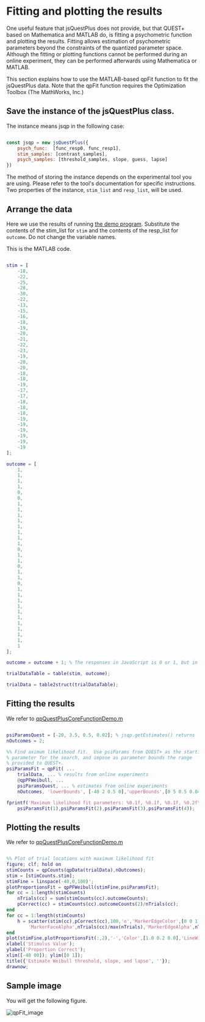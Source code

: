 # Fitting and plotting the results

One useful feature that jsQuestPlus does not provide, but that QUEST+ based on Mathematica and MATLAB do, is fitting a psychometric function and plotting the results. Fitting allows estimation of psychometric parameters beyond the constraints of the quantized parameter space. Although the fitting or plotting functions cannot be performed during an online experiment, they can be performed afterwards using Mathematica or MATLAB. 

This section explains how to use the MATLAB-based qpFit function to fit the jsQuestPlus data. Note that the qpFit function requires the Optimization Toolbox (The MathWorks, Inc.)

## Save the instance of the jsQuestPlus class.

The instance means jsqp in the following case:

```javascript

const jsqp = new jsQuestPlus({
    psych_func:  [func_resp0, func_resp1], 
    stim_samples: [contrast_samples], 
    psych_samples: [threshold_samples, slope, guess, lapse]
})

```

The method of storing the instance depends on the experimental tool you are using. Please refer to the tool's documentation for specific instructions. Two properties of the instance, `stim_list` and `resp_list`, will be used.

## Arrange the data

Here we use the results of running [the demo program](https://www.hes.kyushu-u.ac.jp/~kurokid/jsQuestPlusV2/demos/Example_1stim_1psy_2resp_Watson(2017).html). Substitute the contents of the stim_list for `stim` and the contents of the resp_list for `outcome`. Do not change the variable names.

This is the MATLAB code.

```matlab

stim = [
    -18,
    -22,
    -25,
    -28,
    -30,
    -22,
    -13,
    -15,
    -16,
    -18,
    -19,
    -20,
    -21,
    -22,
    -23,
    -19,
    -20,
    -20,
    -18,
    -18,
    -19,
    -17,
    -17,
    -18,
    -18,
    -18,
    -19,
    -19,
    -19,
    -19,
    -19,
    -19
];

outcome = [
    1,
    1,
    1,
    1,
    0,
    0,
    1,
    1,
    1,
    1,
    1,
    1,
    1,
    1,
    0,
    1,
    1,
    0,
    1,
    1,
    0,
    1,
    1,
    1,
    1,
    1,
    1,
    1,
    1,
    1,
    1,
    1
];

outcome = outcome + 1; % The responses in JavaScript is 0 or 1, but in MATLAB these correspond to 1 or 2.

trialDataTable = table(stim, outcome);

trialData = table2struct(trialDataTable);

```

## Fitting the results

We refer to [qpQuestPlusCoreFunctionDemo.m](https://github.com/BrainardLab/mQUESTPlus/blob/master/demos/qpQuestPlusCoreFunctionDemo.m)

```matlab

psiParamsQuest = [-20, 3.5, 0.5, 0.02]; % jsqp.getEstimates() returns
nOutcomes = 2;

%% Find aximum likelihood fit.  Use psiParams from QUEST+ as the starting
% parameter for the search, and impose as parameter bounds the range
% provided to QUEST+.
psiParamsFit = qpFit( ...
    trialData, ... % results from online experiments
    @qpPFWeibull, ...
    psiParamsQuest, ... % estimates from online experiments
    nOutcomes, 'lowerBounds', [-40 2 0.5 0],'upperBounds',[0 5 0.5 0.04]);

fprintf('Maximum likelihood fit parameters: %0.1f, %0.1f, %0.1f, %0.2f\n', ...
    psiParamsFit(1),psiParamsFit(2),psiParamsFit(3),psiParamsFit(4));

```

## Plotting the results

We refer to [qpQuestPlusCoreFunctionDemo.m](https://github.com/BrainardLab/mQUESTPlus/blob/master/demos/qpQuestPlusCoreFunctionDemo.m)

```matlab

%% Plot of trial locations with maximum likelihood fit
figure; clf; hold on
stimCounts = qpCounts(qpData(trialData),nOutcomes);
stim = [stimCounts.stim];
stimFine = linspace(-40,0,100)';
plotProportionsFit = qpPFWeibull(stimFine,psiParamsFit);
for cc = 1:length(stimCounts)
    nTrials(cc) = sum(stimCounts(cc).outcomeCounts);
    pCorrect(cc) = stimCounts(cc).outcomeCounts(2)/nTrials(cc);
end
for cc = 1:length(stimCounts)
    h = scatter(stim(cc),pCorrect(cc),100,'o','MarkerEdgeColor',[0 0 1],'MarkerFaceColor',[0 0 1],...
        'MarkerFaceAlpha',nTrials(cc)/max(nTrials),'MarkerEdgeAlpha',nTrials(cc)/max(nTrials));
end
plot(stimFine,plotProportionsFit(:,2),'-','Color',[1.0 0.2 0.0],'LineWidth',3);
xlabel('Stimulus Value');
ylabel('Proportion Correct');
xlim([-40 00]); ylim([0 1]);
title({'Estimate Weibull threshold, slope, and lapse', ''});
drawnow;

```

## Sample image

You will get the following figure.

![qpFit_image](/images/qpFit_image.png)
